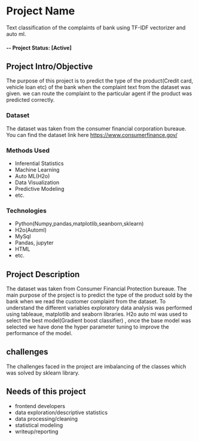 
# Project Name
Text classification of the complaints of bank using TF-IDF vectorizer and auto ml.

#### -- Project Status: [Active]

## Project Intro/Objective
The purpose of this project is to predict the type of the product(Credit card, vehicle loan etc) of the bank when the complaint text from the dataset was given.
we can route the complaint to the particular agent if the product was predicted correctly.

### Dataset
 The dataset was taken from the consumer financial corporation bureaue.
 You can find the dataset link here https://www.consumerfinance.gov/

### Methods Used
* Inferential Statistics
* Machine Learning
* Auto ML(H2o)
* Data Visualization
* Predictive Modeling
* etc.

### Technologies
* Python(Numpy,pandas,matplotlib,seanborn,sklearn)
* H2o(Automl)
* MySql
* Pandas, jupyter
* HTML
* etc. 

## Project Description
The dataset was taken from Consumer Financial Protection bureaue. The main purpose of the project is to predict the type of the product sold by the bank when we read the customer complaint from the dataset. To understand the different variables exploratory data analysis was performed using tableaue, matplotlib and seaborn libraries.
H2o auto ml was used to select the best model(Gradient boost classifier) , once the base model was selected we have done the hyper parameter tuning to improve the performance of the model.
## challenges
The challenges faced in the project are imbalancing of the classes which was solved by sklearn library.

## Needs of this project

- frontend developers
- data exploration/descriptive statistics
- data processing/cleaning
- statistical modeling
- writeup/reporting
